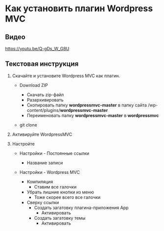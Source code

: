 # Как установить плагин Wordpress MVC

## Видео

<https://youtu.be/Q-gDs_W_G8U>

## Текстовая инструкция

1. Скачайте и установите Wordpress MVC как плагин.

   * Download ZIP
     * Скачать zip-файл
     * Разархивировать
     * Скопировать папку **wordpressmvc-master** в папку сайта /wp-content/plugins/**wordpressmvc-master**
     * Переименовать папку **wordpressmvc-master** в **wordpressmvc**

   * git clone

2. Активируйте WordpressMVC

3. Настройте

   * Настройки - Постоянные ссылки
     - Название записи

   * Настройки - Wordpress MVC
     * Компиляция
       * Ставим все галочки
     * Убрать лишние кнопки из меню
       * Тоже скорее всего все галочки
     * Сверху ссылки
       * Создать загатовку плагина-приложения App
         * Активировать
       * Создать загатовку темы
         * Активировать



